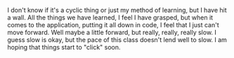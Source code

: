 I don't know if it's a cyclic thing or just my method of learning, but I have hit a wall. All the things we have learned, I feel I have grasped, but when it comes to the application, putting it all down in code, I feel that I just can't move forward.  Well maybe a little forward, but really, really, really slow.  I guess slow is okay, but the pace of this class doesn't lend well to slow. I am hoping that things start to "click" soon.
